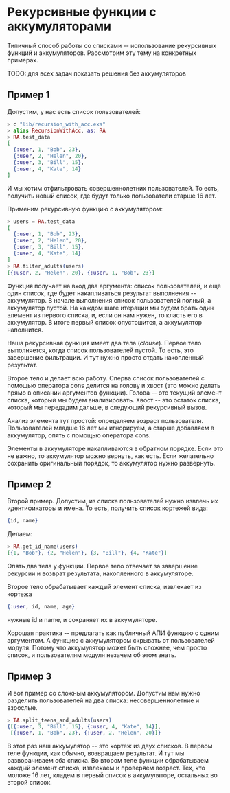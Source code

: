 # Рекурсивные функции с аккумуляторами

Типичный способ работы со списками -- использование рекурсивных функций и аккумуляторов. Рассмотрим эту тему на конкретных примерах.

TODO: для всех задач показать решения без аккумуляторов 

## Пример 1

Допустим, у нас есть список пользователей:

```elixir
> c "lib/recursion_with_acc.exs"
> alias RecursionWithAcc, as: RA
> RA.test_data
[
  {:user, 1, "Bob", 23},
  {:user, 2, "Helen", 20},
  {:user, 3, "Bill", 15},
  {:user, 4, "Kate", 14}
]
```

И мы хотим отфильтровать совершеннолетних пользователей. То есть, получить новый список, где будут только пользователи старше 16 лет.

Применим рекурсивную функцию с аккумулятором:

```elixir
> users = RA.test_data
[
  {:user, 1, "Bob", 23},
  {:user, 2, "Helen", 20},
  {:user, 3, "Bill", 15},
  {:user, 4, "Kate", 14}
]
> RA.filter_adults(users)
[{:user, 2, "Helen", 20}, {:user, 1, "Bob", 23}]
```

Функция получает на вход два аргумента: список пользователей, и ещё один список, где будет накапливаться результат выполнения -- аккумулятор. В начале выполнения список пользователей полный, а аккумулятор пустой. На каждом шаге итерации мы будем брать один элемент из первого списка, и, если он нам нужен, то класть его в аккумулятор. В итоге первый список опустошится, а аккумулятор наполнится.

Наша рекурсивная функция имеет два тела (_clause_). Первое тело выполняется, когда список пользователей пустой. То есть, это завершение фильтрации. И тут нужно просто отдать накопленный результат.

Второе тело и делает всю работу. Сперва список пользователей с помощью оператора cons делится на голову и хвост (это можно делать прямо в описании аргументов функции).  Голова -- это текущий элемент списка, который мы будем анализировать. Хвост -- это остаток списка, который мы передадим дальше, в следующий рекурсивный вызов.

Анализ элемента тут простой: определяем возраст пользователя. Пользователей младше 16 лет мы игнорируем, а старше добавляем в аккумулятор, опять с помощью оператора cons.

Элементы в аккумуляторе накапливаются в обратном порядке. Если это не важно, то аккумулятор можно вернуть, как есть. Если желательно сохранить оригинальный порядок, то аккумулятор нужно развернуть.


## Пример 2

Второй пример. Допустим, из списка пользователей нужно извлечь их идентификаторы и имена. То есть, получить список кортежей вида:

```elixir
{id, name}
```

Делаем:

```elixir
> RA.get_id_name(users)
[{1, "Bob"}, {2, "Helen"}, {3, "Bill"}, {4, "Kate"}]
```

Опять два тела у функции. Первое тело отвечает за завершение рекурсии и возврат результата, накопленного в аккумуляторе.

Второе тело обрабатывает каждый элемент списка, извлекает из кортежа

```elixir
{:user, id, name, age}
```

нужные id и name, и сохраняет их в аккумуляторе.

Хорошая практика -- предлагать как публичный АПИ функцию с одним аргументом. А функцию с аккумулятором скрывать от пользователей модуля. Потому что аккумулятор может быть сложнее, чем просто список, и пользователям модуля незачем об этом знать.


## Пример 3

И вот пример со сложным аккумулятором. Допустим нам нужно разделить пользователей на два списка: несовершеннолетние и взрослые.

```elixir
> TA.split_teens_and_adults(users)
{[{:user, 3, "Bill", 15}, {:user, 4, "Kate", 14}],
 [{:user, 1, "Bob", 23}, {:user, 2, "Helen", 20}]}

```

В этот раз наш аккумулятор -- это кортеж из двух списков. В первом теле функции, как обычно, возвращаем результат. И тут мы разворачиваем оба списка. Во втором теле функции обрабатываем каждый элемент списка, извлекаем и проверяем возраст. Тех, кто моложе 16 лет, кладем в первый список в аккумуляторе, остальных во второй список.
